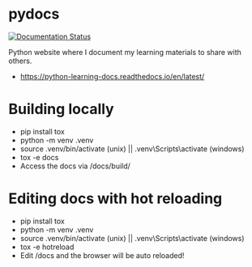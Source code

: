 # pydocs

[![Documentation Status](https://readthedocs.org/projects/python-learning-docs/badge/?version=latest)](https://python-learning-docs.readthedocs.io/en/latest/?badge=latest)

Python website where I document my learning materials to share with others.

 - https://python-learning-docs.readthedocs.io/en/latest/

# Building locally

 - pip install tox
 - python -m venv .venv
 - source .venv/bin/activate (unix) || .venv\Scripts\activate (windows)
 - tox -e docs
 - Access the docs via /docs/build/

# Editing docs with hot reloading

 - pip install tox
 - python -m venv .venv
 - source .venv/bin/activate (unix) || .venv\Scripts\activate (windows)
 - tox -e hotreload
 - Edit /docs and the browser will be auto reloaded!